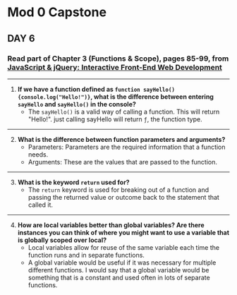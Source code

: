 # Mod 0 Capstone

## DAY 6


### Read part of Chapter 3 (Functions & Scope), pages 85-99, from [JavaScript & jQuery: Interactive Front-End Web Development](https://www.amazon.com/JavaScript-JQuery-Interactive-Front-End-Development/dp/1118531647/ref=sr_1_5?ie=UTF8&qid=1541447422&sr=8-5&keywords=duckett)
---
1.  **If we have a function defined as `function sayHello(){console.log("Hello!")}`, what is the difference between entering `sayHello` and `sayHello()` in the console?**
	* The `sayHello()` is a valid way of calling a function. This will return "Hello!". just calling sayHello will return `ƒ`, the function type.
 ---
2.  **What is the difference between function parameters and arguments?**
	* Parameters: Parameters are the required information that a function needs.
	* Arguments: These are the values that are passed to the function.
 ---
3.  **What is the keyword `return` used for?**
	* The `return` keyword is used for breaking out of a function and passing the returned value or outcome back to the statement that called it.
 ---
4.  **How are local variables better than global variables? Are there instances you can think of where you might want to use a variable that is globally scoped over local?**
	* Local variables allow for reuse of the same variable each time the function runs and in separate functions.
	* A global variable would be useful if it was necessary for multiple different functions. I would say that a global variable would be something that is a constant and used often in lots of separate functions.
